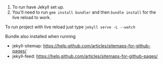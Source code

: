 1. To run have Jekyll set up.
2. You'll need to run `gem install bundler` and then `bundle install` for the live reload to work.

To run project with live reload just type `jekyll serve -L --watch`





Bundle also installed when running 
- jekyll-sitemap: https://help.github.com/articles/sitemaps-for-github-pages/
- jekyll-feed: https://help.github.com/articles/sitemaps-for-github-pages/